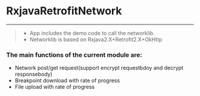 # RxjavaRetrofitNetwork

------
> * App includes the demo code to call the networklib.
> * Networklib is based on Rxjava2.X+Retrofit2.X+OkHttp

### The main functions of the current module are: 
* Network post/get request(support encrypt requestbdoy and decrypt responsebody)
* Breakpoint download with rate of progress
* File upload with rate of progress